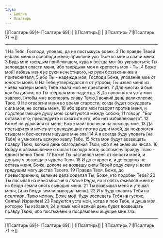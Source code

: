 ```yaml
---
tags:
  - Библия
  - Псалтирь
---
```

[[Псалтирь 69|← Псалтирь 69]] | [[Псалтирь]] | [[Псалтирь 71|Псалтирь 71 →]]

---
1 На Тебя, Господи, уповаю, да не постыжусь вовек.
2 По правде Твоей избавь меня и освободи меня; приклони ухо Твое ко мне и спаси меня.
3 Будь мне твердым прибежищем, куда я всегда мог бы укрываться; Ты заповедал спасти меня, ибо твердыня моя и крепость моя - Ты.
4 Боже мой! избавь меня из руки нечестивого, из руки беззаконника и притеснителя,
5 ибо Ты - надежда моя, Господи Боже, упование мое от юности моей.
6 На Тебе утверждался я от утробы; Ты извел меня из чрева матери моей; Тебе хвала моя не престанет.
7 Для многих я был как бы дивом, но Ты твердая моя надежда.
8 Да наполнятся уста мои хвалою, [чтобы мне воспевать славу Твою,] всякий день великолепие Твое.
9 Не отвергни меня во время старости; когда будет оскудевать сила моя, не оставь меня,
10 ибо враги мои говорят против меня, и подстерегающие душу мою советуются между собою,
11 говоря: "Бог оставил его; преследуйте и схватите его, ибо нет избавляющего".
12 Боже! не удаляйся от меня; Боже мой! поспеши на помощь мне.
13 Да постыдятся и исчезнут враждующие против души моей, да покроются стыдом и бесчестием ищущие мне зла!
14 А я всегда буду уповать [на Тебя] и умножать всякую хвалу Тебе.
15 Уста мои будут возвещать правду Твою, всякий день благодеяния Твои; ибо я не знаю им числа.
16 Войду в размышление о силах Господа Бога; воспомяну правду Твою - единственно Твою.
17 Боже! Ты наставлял меня от юности моей, и доныне я возвещаю чудеса Твои.
18 И до старости, и до седины не оставь меня, Боже, доколе не возвещу силы Твоей роду сему и всем грядущим могущества Твоего.
19 Правда Твоя, Боже, до превыспренних; великие дела соделал Ты; Боже, кто подобен Тебе?
20 Ты посылал на меня многие и лютые беды, но и опять оживлял меня и из бездн земли опять выводил меня.
21 Ты возвышал меня и утешал меня, [и из бездн земли выводил меня].
22 И я буду славить Тебя на псалтири, Твою истину, Боже мой; буду воспевать Тебя на гуслях, Святый Израилев!
23 Радуются уста мои, когда я пою Тебе, и душа моя, которую Ты избавил;
24 и язык мой всякий день будет возвещать правду Твою, ибо постыжены и посрамлены ищущие мне зла.

---
[[Псалтирь 69|← Псалтирь 69]] | [[Псалтирь]] | [[Псалтирь 71|Псалтирь 71 →]]